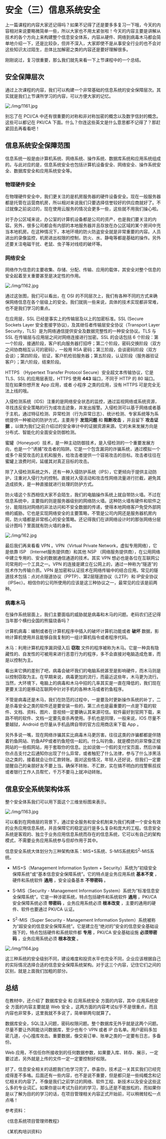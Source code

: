 # 安全（三）信息系统安全

上一篇课程的内容大家还记得吗？如果不记得了还是要多多复习一下哦，今天的内容相对来说要略微简单一些，所以大家也不用太紧张啦！今天的内容主要是讲解从技术的各个方向上来构建整个信息安全体系，内容从硬件、网络到病毒木马都会简单地介绍一下，还是比较杂，但并不深入，大家即使不是从事安全行业的也不会对这些知识太过陌生，总体比加解密之类的内容还是要好理解很多。

刚刚说过，复习很重要，那么我们就先来看一下上节课程中的一个总结。

## 安全保障层次

通过上次课程的内容，我们可以构建一个非常基础的信息系统的安全保障层次。其实就是我们上节课所学习的内容，可以方便大家的记忆。

![./img/1161.jpg](./img/1161.jpg)

别忘了在 PCI/CA 中还有很重要的对称和非对称加密的概念以及数字信封的概念。这些可以都记在 PKI/CA 下面。什么？你连这些英文是什么意思都不记得了？那赶紧回去再看看吧！

## 信息系统安全保障范围

信息系统一般是由计算机系统、网络系统、操作系统、数据库系统和应用系统组成的。与此对应的是，信息系统安全也包括计算机设备安全、网络安全、操作系统安全、数据库安全和应用系统安全等。

### 物理硬件安全

在物理硬件安全中，我们更关注的是机房服务器的硬件设备安全。现在一般服务器都是托管在运营商机房，所以相对来说我们只要选择信誉较好的供应商就好了。不过就像之前说过的，现在使用云服务的情况会更多一些，这些就不用我们操心啦。

对于办公区域来说，办公室的计算机设备都是公司的资产，也是我们要关注的内容。另外，很多公司都会有内部的本地服务器并且存放在办公区域的某个房间中充当本地机房。在这种情况下，本地环境的防火防盗安全就是非常重要的内容。人员进出的录像监控，机房进出权限的控制，防火、水、静电等都是基础的操作。另外还要关注电磁干扰、老鼠、虫子等对线缆的破坏等。

### 网络安全

网络作为信息的主要收集、存储、分配、传输、应用的载体，其安全对整个信息的安全起着至关重要甚至是决定性的作用。

![./img/1162.jpg](./img/1162.jpg)

通过这张图，我们可以看出，在 OSI 的不同层次上，我们有各种不同的方式来确保网络信息在各个层级上的安全。我们就挑一些来说，具体的技术实现都非常难，也不是我们学习的重点。

在应用层，SSL 已经是事实上的传输层及以上的加密标准。SSL (Secure Sockets Layer 安全套接字协议)，及其继任者传输层安全协议（Transport Layer Security，TLS）是为网络通信提供安全及数据完整性的一种安全协议。TLS 与 SSL 在传输层与应用层之间对网络连接进行加密。SSL 的会话包括 6 个阶段：第一个阶段，接通阶段，客户机向服务器打招呼；第二个阶段，密码交换阶段（双方之间协商相互认可的密码），一般用 RSA 密码；第三阶段，会谈密码阶段（双方会谈）；第四阶段，验证，客户机检验服务器；第五阶段，认证阶段（服务器验证客户）；第六阶段，结束阶段。

HTTPS （Hypertext Transfer Protocol Secure）安全超文本传输协议，它是 TLS、SSL 的应用层表现，HTTPS 使用 **443** 端口，不同于 HTTP 的 80 端口。现在如果你想开发 App 应用，或者 小程序 之类的应用，没有 HTTPS 可是完全无法上线的哦。

入侵检测系统（IDS）注重的是网络安全状态的监控，通过监视网络或系统资源，寻找违反安全策略的行为或攻击迹象，并发出报警。入侵检测可以基于网络或者基于主机，通过特征检测、异常检测（行为异常日志）、统计检测、专家系统等为系统提供一种被动的防护方式，主要用于 **发现问题** 和 **阻断攻击** ，并且留下 **攻击证据** ，以做为我们之前介绍过的安全审计中的证据资源来源。它的未来发展方向是分布式、智能化的全面安全防御检测。

蜜罐（Honeypot）技术，是一种主动防御技术，是入侵检测的一个重要发展方向，也是一个“诱捕”攻击者的陷阱。它是一个包含漏洞的诈骗系统，通过模拟一个或多个易受攻击的主机和服务，给攻击者提供一个容易攻击的目标。攻击者往往在蜜罐上浪费时间，延缓其对真正目标的攻击。

除了入侵检测系统之外，还有一种入侵防护系统（IPS），它更倾向于提供主动防护，注重对入侵行为的控制。直接对入侵活动和攻击性网络流量进行拦截，避免其造成损失，是一种直接就进行处理的防护方式。

防火墙这个东西相信大家不会陌生，我们的电脑操作系统上就自带防火墙。不过在信息系统中，主要指的则是服务器级别的网络防火墙。这种防火墙有硬件和软件之分，能阻挡对网络的非法访问和不安全数据的传递，使得本地网络客户免受外部网络的威胁。它也是实现网络安全的主要策略，不管是公司内网还是服务器机房内网，防火墙都是非常核心的安全策略。还记得我们在讲网络设计时的那张网络分层设计图吗？里面就有防火墙的身影。

![./img/162.jpg](./img/162.jpg)

最后我们再来看看 VPN 。VPN（Virtual Private Network，虚拟专用网络），它是依靠 ISP （Internet服务提供商）和其他 NSP （网络服务提供商），在公用网络中建立专用的、安全的数据通信通道的技术。其实 VPN 想必也是各位在互联网公司常用的一个工具之一。VPN 的连接是建立在公网上的，通过一种称为“隧道”的技术作为传输介质。VPN 是加密和认证技术在网络传输中的结合应用。常见的隧道技术包括：点对点隧道协议（PPTP）、第2层隧道协议（L2TP）和 IP安全协议（IPSec）。相信你的公司所使用的应该是这三种协议之一，最常见的应该是前两种。

### 病毒木马

在操作系统层面上，我们主要面临的威胁就是病毒和木马的问题。老码农们还记得当年那个横扫全国的熊猫烧香吗？

计算机病毒：编制或者在计算机程序中插入的破坏计算机功能或者 **破坏** 数据，影响计算机使用并且能够自我复制的一组计算机指令或者程序代码。

木马：利用计算机程序漏洞侵入后 **窃取** 文件的程序被称为木马。它是一种具有隐藏性的、自发性的可被用来进行恶意行为的程序，多不会直接对电脑造成危害，而是以控制为主。

看出来它俩的差别了吧，病毒会破坏我们的电脑系统甚至是影响硬件，而木马则是以控制窃取为主。在早期来说，病毒更加的流行，而最近这些年，木马更为流行。当然，大环境下，电脑上的病毒和木马中招的几率其实是一直在降低的，我们现在更要关注的是移动互联网中针对手机的各种木马或者钓鱼程序。

不管是病毒还是木马，我们在防范的过程中，一是要及时更新操作系统的补丁，二是杀毒安全之类的软件还是要安装一些的，第三点也是最重要的一点是下载的软件、文档、资料、图片、音视频一定要确认其来源可信。软件最好到官网下载，来路不明的软件、文档一定要先查杀再使用。手机也是同理，一般来说，IOS 尽量不要越狱，Android 也尽量从手机品牌自带的官方应用商店来下载 App 。

另外多说一嘴，现在网络诈骗其实比病毒木马更厉害。往往这类的诈骗都都是伴随着钓鱼网站、钓鱼APP或者钓鱼短信一起的。什么叫钓鱼，就是模仿的非常像正规网站的一些假网站，用于套取你的信息。比如说做一个假的支付宝页面，然后诈骗你点击支付之后通知你出现了什么异常，或者触犯了什么法律，参与了什么涉黑活动之类的，接着就会让你汇款转账。面对这些情况，年轻人还好说，但我们一定要提醒自己的亲朋好友不要上当。确保不转账、不汇款，实在搞不明白的找警察叔叔或者银行工作人员帮忙，千万不要马上就冲动转账。

## 信息安全系统架构体系

整个安全体系我们可以用下面这个三维坐标图来表示。

![./img/1163.jpg](./img/1163.jpg)

可以看到在网络层的背景下，通过安全服务和安全机制来为我们构建一个安全有效的业务应用信息系统，并且保障它的稳定运行是多么复杂和庞大的工程。信息安全系统是客观的、独立于业务应用信息系统而存在的信息系统，它可以有自己的架构模式，不需要业务应用系统参与但却作用于其中。

信息安全系统大体划分为三种架构体系：MIS+S系统、S-MIS系统和S<sup>2</sup>-MIS系统。

- MIS+S（Management Information System + Security）系统为“初级安全保障系统”或“基本信息安全保障系统”。它的特点是业务应用系统 **基本不变** ，硬件和系统软件 **通用** ，安全设备基本 **不带密码** 。

- S-MIS（Security - Management Information System）系统为“标准信息安全保障系统”。它是一种涉密系统，特点包括硬件和系统软件 **通用** ，PKI/CA安全保障系统必须 **带密码** ，业务应用系统必须 **根本改变** ，主要的通用的硬件、软件也要通过 PKI/CA 认证。

- S<sup>2</sup>-MIS（Super Security - Management Information System）系统被称为“超安全的信息安全保障系统”。它是建立在“绝对的”安全的信息安全基础设施下的，特点包括硬件和系统软件都 **专用** ，PKI/CA 安全基础设施 **必须带密码** ，业务应用系统必须 **根本改变** 。

![./img/1164.jpg](./img/1164.jpg)

这三种系统的安全级别不同，建设难度和投资水平也完全不同，企业应该根据自己的实际情况选择合适的信息安全保障系统架构。对于这三个内容，记住它们之间的区别，就是上面我们加粗的部分。

## 总结

在教材中，还介绍了 数据库安全 和 应用系统安全 方面的内容，其中 应用系统安全 方面的内容主要就是 Web 安全 。这两方面的内容考试似乎不是很重点，而且内容也非常多，这里我就不多说了，简单聊两句就算了。

数据库安全，SQL注入问题，密码权限问题。整个数据库无外乎就是这两个问题。尽量不要让外网能访问数据库，至少也有个 VPN 或者 IP 白名单。用户密码多加密几道，小心撞库攻击。重要数据，像交易订单、账单之类的一定要有日志，多备份。

Web 应用，不信任你所接收到的任何数据参数，如果要入库、转存、展示，一定要过滤，另外就是上传的文件一定一定要控制好权限。

好了，信息安全相关的话题我们也学习完了。恭喜你，技术这一关其实我们已经完成得差不多咯。后面还有一些内容，也不是说不重要，但是都只是一些纯概念和记忆相关的内容了。不像是我们之前学过的网络、软件工程、新技术以及安全这些这么多的专业词汇。如果你是以考试为目的的学习，那么还是不能放松的，而如果你是以了解为目的的学习的话，在项目管理相关内容正式开始前，可以稍微轻松一点点咯！

参考资料：

《信息系统项目管理师教程》

《某机构培训资料》